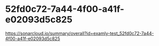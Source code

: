 # 52fd0c72-7a44-4f00-a41f-e02093d5c825
https://sonarcloud.io/summary/overall?id=examly-test_52fd0c72-7a44-4f00-a41f-e02093d5c825
